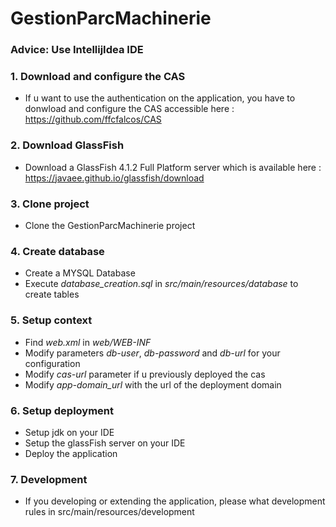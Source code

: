 # GestionParcMachinerie

### Advice: Use IntellijIdea IDE

### 1. Download and configure the CAS
- If u want to use the authentication on the application, you have to donwload and configure the CAS accessible here : https://github.com/ffcfalcos/CAS 

### 2. Download GlassFish
- Download a GlassFish 4.1.2 Full Platform server which is available here : https://javaee.github.io/glassfish/download

### 3. Clone project
 - Clone the GestionParcMachinerie project

### 4. Create database
- Create a MYSQL Database
- Execute _database_creation.sql_ in _src/main/resources/database_ to create tables

### 5. Setup context
- Find _web.xml_ in _web/WEB-INF_
- Modify parameters _db-user_, _db-password_ and _db-url_ for your configuration
- Modify _cas-url_ parameter if u previously deployed the cas
- Modify _app-domain_url_ with the url of the deployment domain

### 6. Setup deployment
- Setup jdk on your IDE
- Setup the glassFish server on your IDE
- Deploy the application

### 7. Development
- If you developing or extending the application, please what development rules in src/main/resources/development
